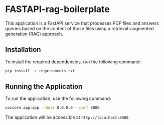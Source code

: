 # FASTAPI-rag-boilerplate

This application is a FastAPI service that processes PDF files and answers queries based on the content of those files using a retrieval-augmented generation (RAG) approach.

## Installation

To install the required dependencies, run the following command:

```bash
pip install -r requirements.txt
```

## Running the Application

To run the application, use the following command:

```bash
uvicorn app:app --host 0.0.0.0 --port 8000
```

The application will be accessible at `http://localhost:8000`.
